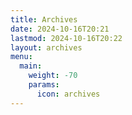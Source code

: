 ```yaml
---
title: Archives
date: 2024-10-16T20:21
lastmod: 2024-10-16T20:22
layout: archives
menu:
  main:
    weight: -70
    params:
      icon: archives
---
```

